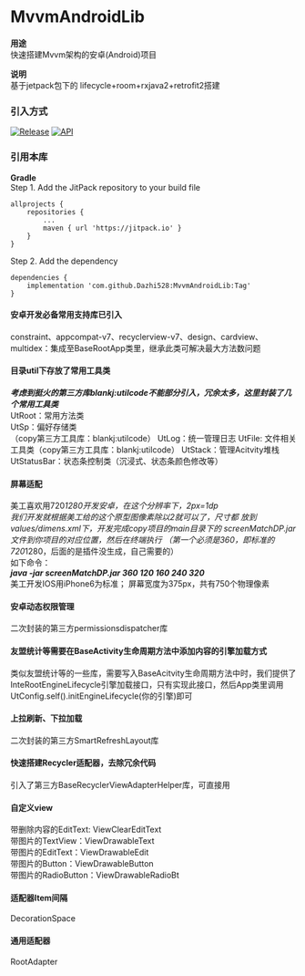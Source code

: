 # MvvmAndroidLib

**用途**<br/>
快速搭建Mvvm架构的安卓(Android)项目<br/>

**说明**<br/>
基于jetpack包下的 lifecycle+room+rxjava2+retrofit2搭建

### 引入方式 
[![Release](https://img.shields.io/github/release/Dazhi528/MvvmAndroidLib?style=flat)](https://jitpack.io/#Dazhi528/MvvmAndroidLib)
[![API](https://img.shields.io/badge/API-16%2B-green.svg?style=flat)](https://android-arsenal.com/api?level=16)


### 引用本库
**Gradle** <br/>
Step 1. Add the JitPack repository to your build file

```
allprojects {
    repositories {
        ...
        maven { url 'https://jitpack.io' }
    }
}
```

Step 2. Add the dependency

```
dependencies {
    implementation 'com.github.Dazhi528:MvvmAndroidLib:Tag'
}
```

#### 安卓开发必备常用支持库已引入
constraint、appcompat-v7、recyclerview-v7、design、cardview、
multidex：集成至BaseRootApp类里，继承此类可解决最大方法数问题

####  目录util下存放了常用工具类
***考虑到挺火的第三方库blankj:utilcode不能部分引入，冗余太多，这里封装了几个常用工具类*** <br/>
UtRoot：常用方法类<br/>
UtSp：偏好存储类<br/>（copy第三方工具库：blankj:utilcode）
UtLog：统一管理日志
UtFile: 文件相关工具类（copy第三方工具库：blankj:utilcode）
UtStack：管理Acitvity堆栈
UtStatusBar：状态条控制类（沉浸式、状态条颜色修改等）

#### 屏幕适配
美工喜欢用720*1280开发安卓，在这个分辨率下，2px=1dp <br/>
我们开发就根据美工给的这个原型图像素除以2就可以了，尺寸都
放到values/dimens.xml下，开发完成copy项目的main目录下的
screenMatchDP.jar文件到你项目的对应位置，然后在终端执行
（第一个必须是360，即标准的720*1280，后面的是插件没生成，自己需要的）
<br/>
如下命令：<br/>
***java -jar screenMatchDP.jar 360 120 160 240 320***
<br/>
美工开发IOS用iPhone6为标准； 屏幕宽度为375px，共有750个物理像素

#### 安卓动态权限管理
二次封装的第三方permissionsdispatcher库

#### 友盟统计等需要在BaseActivity生命周期方法中添加内容的引擎加载方式
类似友盟统计等的一些库，需要写入BaseAcitvity生命周期方法中时，我们提供了
InteRootEngineLifecycle引擎加载接口，只有实现此接口，然后App类里调用
UtConfig.self().initEngineLifecycle(你的引擎)即可

#### 上拉刷新、下拉加载
二次封装的第三方SmartRefreshLayout库

#### 快速搭建Recycler适配器，去除冗余代码
引入了第三方BaseRecyclerViewAdapterHelper库，可直接用

#### 自定义view
带删除内容的EditText: ViewClearEditText<br/>
带图片的TextView：ViewDrawableText <br/>
带图片的EditText：ViewDrawableEdit <br/>
带图片的Button：ViewDrawableButton <br/>
带图片的RadioButton：ViewDrawableRadioBt <br/>

#### 适配器Item间隔
DecorationSpace

#### 通用适配器
RootAdapter